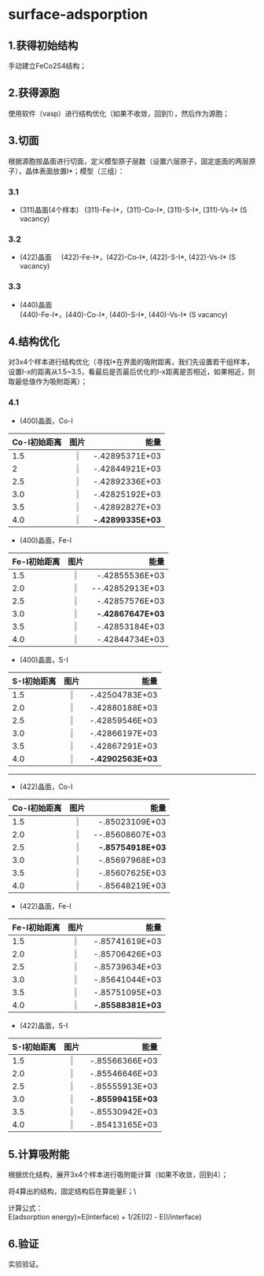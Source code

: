 # surface-adsporption

## 1.获得初始结构
手动建立FeCo2S4结构；

## 2.获得源胞
使用软件（vasp）进行结构优化（如果不收敛，回到1），然后作为源胞；

## 3.切面
根据源胞按晶面进行切面，定义模型原子层数（设置六层原子，固定底面的两层原子），晶体表面放置I*；模型（三组）：

### 3.1
- (311)晶面(4个样本)   
   (311)-Fe-I*，(311)-Co-I*, (311)-S-I*, (311)-Vs-I* (S vacancy)

### 3.2
- (422)晶面    
 (422)-Fe-I*，(422)-Co-I*, (422)-S-I*, (422)-Vs-I* (S vacancy)

### 3.3 
- (440)晶面    
 (440)-Fe-I*，(440)-Co-I*, (440)-S-I*, (440)-Vs-I* (S vacancy)

## 4.结构优化
对3x4个样本进行结构优化（寻找I*在界面的吸附距离，我们先设置若干组样本，设置I-x的距离从1.5~3.5，看最后是否最后优化的I-x距离是否相近，如果相近，则取最低值作为吸附距离）；
### 4.1
- (400)晶面，Co-I  

|Co-I初始距离 | 图片| 能量 |
| - | :-:  |-: | 
|1.5 | <img src="https://github.com/pincher-chen/surface-adsporption/blob/master/opt_picture/440-co-1.5.png" width="30%" /> | -.42895371E+03 |
|2   | <img src="https://github.com/pincher-chen/surface-adsporption/blob/master/opt_picture/440-co-2.0.png" width="30%" /> |  -.42844921E+03 |
|2.5 | <img src="https://github.com/pincher-chen/surface-adsporption/blob/master/opt_picture/440-co-2.5.png" width="30%" /> | -.42892336E+03 | 
|3.0 | <img src="https://github.com/pincher-chen/surface-adsporption/blob/master/opt_picture/440-co-3.0.png" width="30%" /> | -.42825192E+03 |
|3.5 | <img src="https://github.com/pincher-chen/surface-adsporption/blob/master/opt_picture/440-co-3.5.png" width="30%" /> | -.42892827E+03 |
|4.0 | <img src="https://github.com/pincher-chen/surface-adsporption/blob/master/opt_picture/440-co-4.0.png" width="30%" /> | **-.42899335E+03** |

- (400)晶面，Fe-I 

|Fe-I初始距离 |图片| 能量 |
| - | :-: |-: | 
|1.5 | <img src="https://github.com/pincher-chen/surface-adsporption/blob/master/opt_picture/440-fe-1.5.png" width="30%" /> | -.42855536E+03 |
|2.0 | <img src="https://github.com/pincher-chen/surface-adsporption/blob/master/opt_picture/440-fe-2.0.png" width="30%" /> | --.42852913E+03 |
|2.5 |<img src="https://github.com/pincher-chen/surface-adsporption/blob/master/opt_picture/440-fe-2.5.png" width="30%" /> | -.42857576E+03 |
|3.0 | <img src="https://github.com/pincher-chen/surface-adsporption/blob/master/opt_picture/440-fe-3.0.png" width="30%" /> | **-.42867647E+03** | 
|3.5 | <img src="https://github.com/pincher-chen/surface-adsporption/blob/master/opt_picture/440-fe-3.5.png" width="30%" /> | -.42853184E+03 |
|4.0 | <img src="https://github.com/pincher-chen/surface-adsporption/blob/master/opt_picture/440-fe-4.0.png" width="30%" /> | -.42844734E+03 |

- (400)晶面，S-I 

|S-I初始距离 |图片| 能量 |
| - | :-: |-: | 
|1.5 | <img src="https://github.com/pincher-chen/surface-adsporption/blob/master/opt_picture/440-s-1.5.png" width="30%" /> |  -.42504783E+03 |
|2.0 | <img src="https://github.com/pincher-chen/surface-adsporption/blob/master/opt_picture/440-s-2.0.png" width="30%" /> |  -.42880188E+03 |
|2.5 |<img src="https://github.com/pincher-chen/surface-adsporption/blob/master/opt_picture/440-s-2.5.png" width="30%" /> |  -.42859546E+03 |
|3.0 | <img src="https://github.com/pincher-chen/surface-adsporption/blob/master/opt_picture/440-s-3.0.png" width="30%" /> |  -.42866197E+03 | 
|3.5 | <img src="https://github.com/pincher-chen/surface-adsporption/blob/master/opt_picture/440-s-3.5.png" width="30%" /> |  -.42867291E+03 |
|4.0 | <img src="https://github.com/pincher-chen/surface-adsporption/blob/master/opt_picture/440-s-4.0.png" width="30%" /> |  **-.42902563E+03** |

---------------------------------

- (422)晶面，Co-I 

|Co-I初始距离 |图片| 能量 |
| - | :-: |-: | 
|1.5 | <img src="https://github.com/pincher-chen/surface-adsporption/blob/master/opt_picture/422-co-1.5.png" width="30%" /> | -.85023109E+03 |
|2.0 | <img src="https://github.com/pincher-chen/surface-adsporption/blob/master/opt_picture/422-co-2.0.png" width="30%" /> | --.85608607E+03 |
|2.5 |<img src="https://github.com/pincher-chen/surface-adsporption/blob/master/opt_picture/422-co-2.5.png" width="30%" /> | **-.85754918E+03** |
|3.0 | <img src="https://github.com/pincher-chen/surface-adsporption/blob/master/opt_picture/422-co-3.0.png" width="30%" /> | -.85697968E+03 | 
|3.5 | <img src="https://github.com/pincher-chen/surface-adsporption/blob/master/opt_picture/422-co-3.5.png" width="30%" /> | -.85607625E+03 |
|4.0 | <img src="https://github.com/pincher-chen/surface-adsporption/blob/master/opt_picture/422-co-4.0.png" width="30%" /> | -.85648219E+03 |

- (422)晶面，Fe-I 

|Fe-I初始距离 |图片| 能量 |
| - | :-: |-: | 
|1.5 | <img src="https://github.com/pincher-chen/surface-adsporption/blob/master/opt_picture/422-fe-1.5.png" width="30%" /> |  -.85741619E+03 |
|2.0 | <img src="https://github.com/pincher-chen/surface-adsporption/blob/master/opt_picture/422-fe-2.0.png" width="30%" /> |  -.85706426E+03 |
|2.5 |<img src="https://github.com/pincher-chen/surface-adsporption/blob/master/opt_picture/422-fe-2.5.png" width="30%" /> |  -.85739634E+03 |
|3.0 | <img src="https://github.com/pincher-chen/surface-adsporption/blob/master/opt_picture/422-fe-3.0.png" width="30%" /> |  -.85641044E+03 | 
|3.5 | <img src="https://github.com/pincher-chen/surface-adsporption/blob/master/opt_picture/422-fe-3.5.png" width="30%" /> |  -.85751095E+03 |
|4.0 | <img src="https://github.com/pincher-chen/surface-adsporption/blob/master/opt_picture/422-fe-4.0.png" width="30%" /> |  **-.85588381E+03** |

- (422)晶面，S-I 

|S-I初始距离 |图片| 能量 |
| - | :-: |-: | 
|1.5 | <img src="https://github.com/pincher-chen/surface-adsporption/blob/master/opt_picture/422-s-1.5.png" width="30%" /> |  -.85566366E+03 |
|2.0 | <img src="https://github.com/pincher-chen/surface-adsporption/blob/master/opt_picture/422-s-2.0.png" width="30%" /> |  -.85546646E+03 |
|2.5 |<img src="https://github.com/pincher-chen/surface-adsporption/blob/master/opt_picture/422-s-2.5.png" width="30%" /> |  -.85555913E+03 |
|3.0 | <img src="https://github.com/pincher-chen/surface-adsporption/blob/master/opt_picture/422-s-3.0.png" width="30%" /> |  **-.85599415E+03** | 
|3.5 | <img src="https://github.com/pincher-chen/surface-adsporption/blob/master/opt_picture/422-s-3.5.png" width="30%" /> |  -.85530942E+03 |
|4.0 | <img src="https://github.com/pincher-chen/surface-adsporption/blob/master/opt_picture/422-s-4.0.png" width="30%" /> |  -.85413165E+03 |


## 5.计算吸附能
根据优化结构，展开3x4个样本进行吸附能计算（如果不收敛，回到4）；

将4算出的结构，固定结构后在算能量E；\\    

计算公式：    
E(adsorption energy)=E(interface) + 1/2E(I2) - E(I/interface)

## 6.验证
实验验证。
